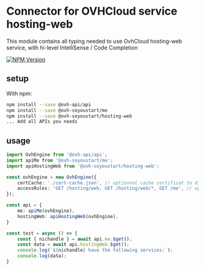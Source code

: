 # Connector for OVHCloud service hosting-web

This module contains all typing needed to use OvhCloud hosting-web service, with hi-level IntelliSense / Code Completion

[![NPM Version](https://img.shields.io/npm/v/@ovh-soyoustart/hosting-web.svg?style=flat)](https://www.npmjs.org/package/@ovh-soyoustart/hosting-web)

## setup

With npm:
````bash
npm install --save @ovh-api/api
npm install --save @ovh-soyoustart/me
npm install --save @ovh-soyoustart/hosting-web
... Add all APIs you needs
````

## usage

````typescript
import OvhEngine from '@ovh-api/api';
import apiMe from '@ovh-soyoustart/me';
import apiHostingWeb from '@ovh-soyoustart/hosting-web';

const ovhEngine = new OvhEngine({ 
    certCache: './cert-cache.json', // optionnal cache certificat to disk
    accessRules: 'GET /hosting/web, GET /hosting/web/*, GET /me', // optionnal limit the requested privileges.
});

const api = {
    me: apiMe(ovhEngine),
    hostingWeb: apiHostingWeb(ovhEngine),
}

const test = async () => {
    const { nichandle } = await api.me.$get();
    const data = await api.hostingWeb.$get();
    console.log(`${nichandle} have the following services:`);
    console.log(data);
}

````
